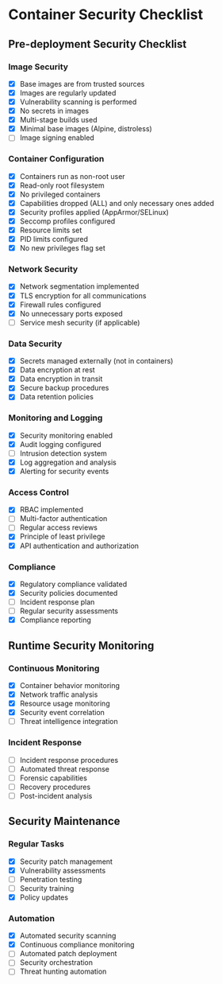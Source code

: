# Container Security Checklist

## Pre-deployment Security Checklist

### Image Security
- [x] Base images are from trusted sources
- [x] Images are regularly updated
- [x] Vulnerability scanning is performed
- [x] No secrets in images
- [x] Multi-stage builds used
- [x] Minimal base images (Alpine, distroless)
- [ ] Image signing enabled

### Container Configuration
- [x] Containers run as non-root user
- [x] Read-only root filesystem
- [x] No privileged containers
- [x] Capabilities dropped (ALL) and only necessary ones added
- [x] Security profiles applied (AppArmor/SELinux)
- [x] Seccomp profiles configured
- [x] Resource limits set
- [x] PID limits configured
- [x] No new privileges flag set

### Network Security
- [x] Network segmentation implemented
- [x] TLS encryption for all communications
- [x] Firewall rules configured
- [x] No unnecessary ports exposed
- [ ] Service mesh security (if applicable)

### Data Security
- [x] Secrets managed externally (not in containers)
- [x] Data encryption at rest
- [x] Data encryption in transit
- [x] Secure backup procedures
- [x] Data retention policies

### Monitoring and Logging
- [x] Security monitoring enabled
- [x] Audit logging configured
- [ ] Intrusion detection system
- [x] Log aggregation and analysis
- [x] Alerting for security events

### Access Control
- [x] RBAC implemented
- [ ] Multi-factor authentication
- [ ] Regular access reviews
- [x] Principle of least privilege
- [x] API authentication and authorization

### Compliance
- [x] Regulatory compliance validated
- [x] Security policies documented
- [ ] Incident response plan
- [ ] Regular security assessments
- [x] Compliance reporting

## Runtime Security Monitoring

### Continuous Monitoring
- [x] Container behavior monitoring
- [x] Network traffic analysis
- [x] Resource usage monitoring
- [x] Security event correlation
- [ ] Threat intelligence integration

### Incident Response
- [ ] Incident response procedures
- [ ] Automated threat response
- [ ] Forensic capabilities
- [ ] Recovery procedures
- [ ] Post-incident analysis

## Security Maintenance

### Regular Tasks
- [x] Security patch management
- [x] Vulnerability assessments
- [ ] Penetration testing
- [ ] Security training
- [x] Policy updates

### Automation
- [x] Automated security scanning
- [x] Continuous compliance monitoring
- [ ] Automated patch deployment
- [ ] Security orchestration
- [ ] Threat hunting automation